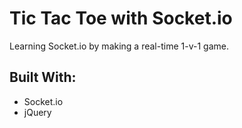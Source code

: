 # Tic Tac Toe with Socket.io
Learning Socket.io by making a real-time 1-v-1 game.

## Built With:
- Socket.io
- jQuery
